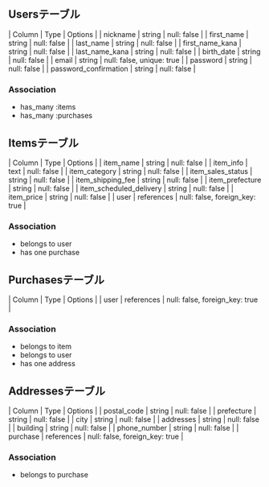 ## Usersテーブル
| Column                | Type   | Options                   |
| nickname              | string | null: false               |
| first_name            | string | null: false               |
| last_name             | string | null: false               |
| first_name_kana       | string | null: false               |
| last_name_kana        | string | null: false               |
| birth_date            | string | null: false               |
| email                 | string | null: false, unique: true |
| password              | string | null: false               |
| password_confirmation | string | null: false               |
### Association
- has_many :items
- has_many :purchases

## Itemsテーブル
| Column                  | Type       | Options                        |
| item_name               | string     | null: false                    |
| item_info               | text       | null: false                    |
| item_category           | string     | null: false                    |
| item_sales_status       | string     | null: false                    |
| item_shipping_fee       | string     | null: false                    |
| item_prefecture         | string     | null: false                    |
| item_scheduled_delivery | string     | null: false                    |
| item_price              | string     | null: false                    |
| user                    | references | null: false, foreign_key: true |
### Association
- belongs to user
- has one purchase

## Purchasesテーブル
| Column | Type       | Options                        |
| user   | references | null: false, foreign_key: true |
### Association
- belongs to item
- belongs to user
- has one address

## Addressesテーブル
| Column       | Type       | Options                        |
| postal_code  | string     | null: false                    |
| prefecture   | string     | null: false                    |
| city         | string     | null: false                    |
| addresses    | string     | null: false                    |
| building     | string     | null: false                    |
| phone_number | string     | null: false                    |
| purchase     | references | null: false, foreign_key: true |
### Association
- belongs to purchase
